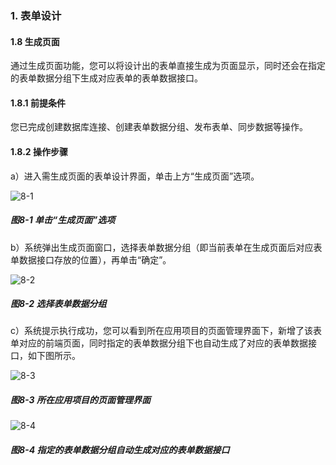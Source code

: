 ### 1. 表单设计

#### 1.8 生成页面

通过生成页面功能，您可以将设计出的表单直接生成为页面显示，同时还会在指定的表单数据分组下生成对应表单的表单数据接口。

#### 1.8.1 前提条件

您已完成创建数据库连接、创建表单数据分组、发布表单、同步数据等操作。

#### 1.8.2 操作步骤

a）进入需生成页面的表单设计界面，单击上方“生成页面”选项。

![8-1](https://www.feisuanyz.com/fspage/czzn/tablesj/tablesj_7_1.png)

##### 图8-1 单击“生成页面”选项

b）系统弹出生成页面窗口，选择表单数据分组（即当前表单在生成页面后对应表单数据接口存放的位置），再单击“确定”。

![8-2](https://www.feisuanyz.com/fspage/czzn/tablesj/tablesj_7_2.png)

##### 图8-2 选择表单数据分组

c）系统提示执行成功，您可以看到所在应用项目的页面管理界面下，新增了该表单对应的前端页面，同时指定的表单数据分组下也自动生成了对应的表单数据接口，如下图所示。

![8-3](https://www.feisuanyz.com/fspage/czzn/tablesj/tablesj_7_3.png)

##### 图8-3 所在应用项目的页面管理界面

![8-4](https://www.feisuanyz.com/fspage/czzn/tablesj/tablesj_7_4.png)

##### 图8-4 指定的表单数据分组自动生成对应的表单数据接口
